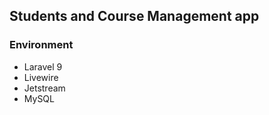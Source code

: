 ## Students and Course Management app

 ### Environment 
 
 - Laravel 9 
 - Livewire
 - Jetstream
 - MySQL